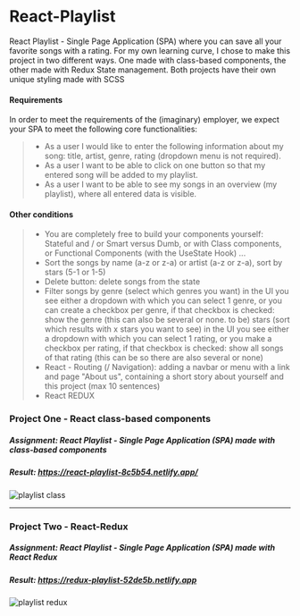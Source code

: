 # React-Playlist
React Playlist - Single Page Application (SPA) where you can save all your favorite songs with a rating. For my own learning curve, I chose to make this project in two different ways. One made with class-based components, the other made with Redux State management. Both projects have their own unique styling made with SCSS
#### Requirements 
In order to meet the requirements of the (imaginary) employer, we expect your SPA to meet the following core functionalities:
>- As a user I would like to enter the following information about my song: title, artist, genre, rating (dropdown menu is not required).
>- As a user I want to be able to click on one button so that my entered song will be added to my playlist.
>- As a user I want to be able to see my songs in an overview (my playlist), where all entered data is visible.

#### Other conditions
>- You are completely free to build your components yourself: Stateful and / or Smart versus Dumb, or with Class components, or Functional Components (with the UseState Hook) ...
>- Sort the songs by name (a-z or z-a) or artist (a-z or z-a), sort by stars (5-1 or 1-5)
>- Delete button: delete songs from the state
>- Filter songs by genre (select which genres you want) in the UI you see either a dropdown with which you can select 1 genre, or you can create a checkbox per genre, if that checkbox is checked: show the genre (this can also be several or none. to be) stars (sort which results with x stars you want to see) in the UI you see either a dropdown with which you can select 1 rating, or you make a checkbox per rating, if that checkbox is checked: show all songs of that rating (this can be so there are also several or none)
>- React - Routing (/ Navigation): adding a navbar or menu with a link and page "About us", containing a short story about yourself and this project (max 10 sentences)
>- React REDUX


### Project One - React class-based components
##### Assignment: React Playlist - Single Page Application (SPA) made with class-based components
##### Result: https://react-playlist-8c5b54.netlify.app/
![playlist class](https://user-images.githubusercontent.com/72910410/110999012-018cf680-8380-11eb-86a9-99dc3ed8fd7c.jpg)

---

### Project Two - React-Redux
##### Assignment: React Playlist - Single Page Application (SPA) made with React Redux
##### Result: https://redux-playlist-52de5b.netlify.app
![playlist redux](https://user-images.githubusercontent.com/72910410/111026243-8c560b80-83e9-11eb-842a-e053e9a61276.jpg)




